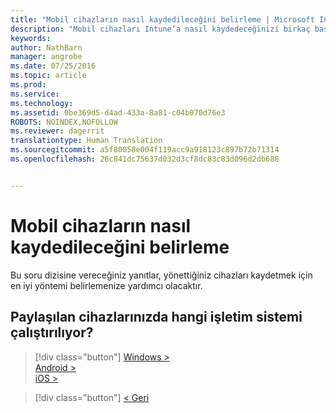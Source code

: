 ```yaml
---
title: "Mobil cihazların nasıl kaydedileceğini belirleme | Microsoft Intune"
description: "Mobil cihazları Intune’a nasıl kaydedeceğinizi birkaç basit soruyu yanıtlayarak kararlaştırın"
keywords: 
author: NathBarn
manager: angrobe
ms.date: 07/25/2016
ms.topic: article
ms.prod: 
ms.service: 
ms.technology: 
ms.assetid: 0be369d5-d4ad-433a-8a81-c04b070d76e3
ROBOTS: NOINDEX,NOFOLLOW
ms.reviewer: dagerrit
translationtype: Human Translation
ms.sourcegitcommit: a5f80058e004f119acc9a918123c897b72b71314
ms.openlocfilehash: 26c841dc75637d032d3cf8dc83c83d096d2db688


---
```

# Mobil cihazların nasıl kaydedileceğini belirleme

Bu soru dizisine vereceğiniz yanıtlar, yönettiğiniz cihazları kaydetmek için en iyi yöntemi belirlemenize yardımcı olacaktır.

## **Paylaşılan cihazlarınızda hangi işletim sistemi çalıştırılıyor?**

  > [!div class="button"]
  [Windows >](/intune/deploy-use/enroll-corporate-owned-devices-with-the-device-enrollment-manager-in-microsoft-intune)<br>[Android >](/intune/deploy-use/enroll-corporate-owned-devices-with-the-device-enrollment-manager-in-microsoft-intune)<br>[iOS >](choose-how-to-enroll-devices5.md)

  > [!div class="button"]
  [< Geri](choose-how-to-enroll-devices3.md)



<!--HONumber=Aug16_HO5-->


